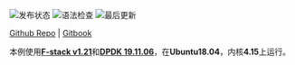 ![发布状态](https://img.shields.io/github/workflow/status/wintertee/DPDK-related/Gitbook%20Action%20Build?label=Gitbook%20Build)
![语法检查](https://img.shields.io/github/workflow/status/wintertee/DPDK-related/markdown-check?label=markdown-check)
![最后更新](https://img.shields.io/github/last-commit/wintertee/DPDK-related)

[Github Repo](https://github.com/wintertee/DPDK-related) | [Gitbook](https://wintertee.github.io/DPDK-related/)


本例使用[**F-stack v1.21**](https://github.com/F-Stack/f-stack/tree/v1.21)和[**DPDK 19.11.06**](https://doc.dpdk.org/guides-19.11/)，在**Ubuntu18.04**，内核**4.15**上运行。
